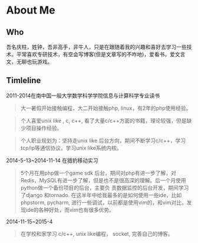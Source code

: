 # About Me
## Who
吾名庆柱，姓钟，吾非高手，非牛人，只是在跟随着我的兴趣和喜好去学习一些技术。平常喜欢专研技术，有空会写博客(但是文章写的不咋地)，爱看书，爱文言文，无聊也玩游戏。

## Timleline

2011-2014在南中国一般大学数学科学学院信息与计算科学专业读书     
>大一暑假开始接触编程，大二开始接触php, linux，有2年的php使用经验。  

>个人喜爱unix like , c, c++, 看了大量c/c++方面的书籍，理论较强，但是缺少项目操作经验。   

>个人职业规划为：坚持走unix like 后台方向，期间不断学习c/c++，学习tcp/ip等通信协议，学习unix like系统内核。   

2014-5-13~2014-11-14 在猎豹移动实习   
>5个月在用php做一个game sdk 后台，期间对php有进一步了解，对Redis，MySQL有进一步了解，但是也不是很高深的理解。后一个月使用python做一个备份项目的后台，主要负 责数据监控的后台开发，期间学习了django 和tornado. 在这半年中给我最多的是如何使用一些ide，比如phpstorm, pycharm, 进行一些调试，以前都是使用vim的，和vim对比，发现ide的各种好处，而vim也有很多优势。   

2014-11-15~2015-4  
>在学校和家学习 c/c++, unix like编程， socket, 完善自己的博客。
